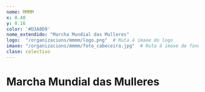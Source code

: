 ```yaml
---
nome: MMMM
x: 0.40
y: 0.16
color: '#D3A8D9'
nome_extendido: "Marcha Mundial das Mulleres"
logo:  "/organizacions/mmmm/logo.png"  # Ruta á imaxe do logo
imaxe: "/organizacions/mmmm/foto_cabeceira.jpg"  # Ruta á imaxe de fondo
clase: colectivo
---
```

# Marcha Mundial das Mulleres